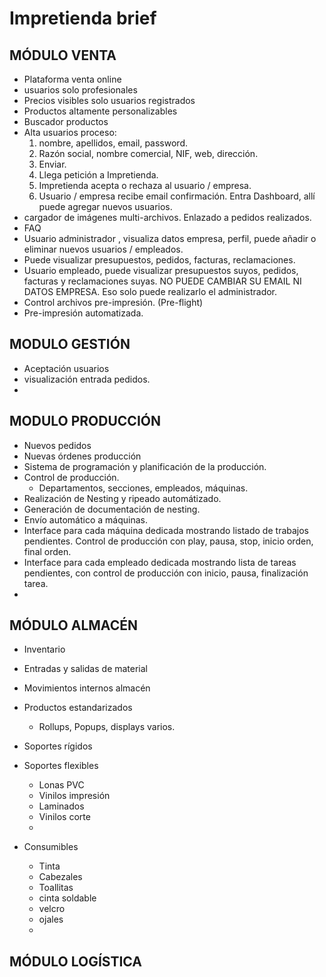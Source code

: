 
# Impretienda brief

## MÓDULO VENTA

- Plataforma venta online
- usuarios solo profesionales
- Precios visibles solo usuarios registrados
- Productos altamente personalizables
- Buscador productos
- Alta usuarios proceso:
    1. nombre, apellidos, email, password.
    2. Razón social, nombre comercial, NIF, web, dirección.
    3. Enviar.
    4. Llega petición a Impretienda.
    5. Impretienda acepta o rechaza al usuario / empresa.
    6. Usuario / empresa recibe email confirmación. Entra Dashboard, allí puede agregar nuevos usuarios.
- cargador de imágenes multi-archivos. Enlazado a pedidos realizados.
- FAQ
- Usuario administrador , visualiza datos empresa, perfil, puede añadir o eliminar nuevos usuarios / empleados.
- Puede visualizar presupuestos, pedidos, facturas, reclamaciones.
- Usuario empleado, puede visualizar presupuestos suyos, pedidos, facturas y reclamaciones suyas. NO PUEDE CAMBIAR SU EMAIL NI DATOS EMPRESA. Eso solo puede realizarlo el administrador.
- Control archivos pre-impresión. (Pre-flight)
- Pre-impresión automatizada.




## MODULO GESTIÓN

- Aceptación usuarios 
- visualización entrada pedidos.
- 




## MODULO PRODUCCIÓN 

- Nuevos pedidos
- Nuevas órdenes producción
- Sistema de programación y planificación de la producción.
- Control de producción.
    - Departamentos, secciones, empleados, máquinas.
- Realización de Nesting y ripeado automátizado.
- Generación de documentación de nesting.
- Envío automático a máquinas.
- Interface para cada máquina dedicada mostrando listado de trabajos pendientes. Control de producción con play, pausa, stop, inicio orden, final orden.
- Interface para cada empleado dedicada mostrando lista de tareas pendientes, con control de producción con inicio, pausa, finalización tarea.
- 


## MÓDULO ALMACÉN
- Inventario
- Entradas y salidas de material
- Movimientos internos almacén 
- Productos estandarizados
    - Rollups, Popups, displays varios.

- Soportes rígidos
- Soportes flexibles
    - Lonas PVC
    - Vinilos impresión
    - Laminados
    - Vinilos corte
    - 
- Consumibles
    - Tinta
    - Cabezales
    - Toallitas
    - cinta soldable
    - velcro
    - ojales
    - 


MÓDULO LOGÍSTICA
- 
